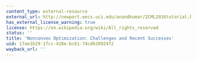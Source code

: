 ```yaml
---
content_type: external-resource
external_url: http://newport.eecs.uci.edu/anandkumar/ICML2016tutorial.html
has_external_license_warning: true
license: https://en.wikipedia.org/wiki/All_rights_reserved
status: ''
title: 'Nonconvex Optimization: Challenges and Recent Successes'
uid: 17ae1b29-1fcc-428e-bcb1-74cd620924f2
wayback_url: ''
---
```

